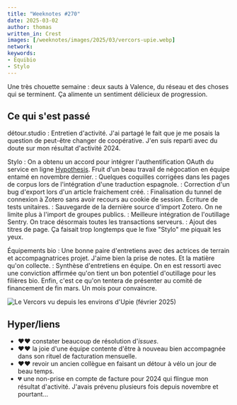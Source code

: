 ```yaml
---
title: "Weeknotes #270"
date: 2025-03-02
author: thomas
written_in: Crest
images: [/weeknotes/images/2025/03/vercors-upie.webp]
network:
keywords:
- Équibio
- Stylo
---
```


Une très chouette semaine : deux sauts à Valence, du réseau et des choses qui se terminent.
Ça alimente un sentiment délicieux de progression.

<!--more-->

## Ce qui s'est passé

détour.studio
: Entretien d'activité. J'ai partagé le fait que je me posais la question de peut-être changer de coopérative. J'en suis reparti avec du doute sur mon résultat d'activité 2024.

Stylo
: On a obtenu un accord pour intégrer l'authentification OAuth du service en ligne [Hypothesis](https://hypothes.is). Fruit d'un beau travail de négocation en équipe entamé en novembre dernier.
: Quelques coquilles corrigées dans les pages de corpus lors de l'intégration d'une traduction espagnole.
: Correction d'un bug d'export lors d'un article fraichement créé.
: Finalisation du tunnel de connexion à Zotero sans avoir recours au cookie de session. Écriture de tests unitaires.
: Sauvegarde de la dernière source d'import Zotero. On ne limite plus à l'import de groupes publics.
: Meilleure intégration de l'outillage Sentry. On trace désormais toutes les transactions serveurs.
: Ajout des titres de page. Ça faisait trop longtemps que le fixe "Stylo" me piquait les yeux.

Équipements bio
: Une bonne paire d'entretiens avec des actrices de terrain et accompagnatrices projet. J'aime bien la prise de notes. Et la matière qu'on collecte.
: Synthèse d'entretiens en équipe. On en est ressorti avec une conviction affirmée qu'on tient un bon potentiel d'outillage pour les filières bio. Enfin, c'est ce qu'on tentera de présenter au comité de financement de fin mars. Un mois pour convaincre.

![](/weeknotes/images/2025/03/vercors-upie.webp "Le Vercors vu depuis les environs d'Upie (février 2025)")

## Hyper/liens

- <span aria-label="J'ai beaucoup aimé">❤️❤️</span> constater beaucoup de résolution d'<i lang=en>issues</i>.
- <span aria-label="J'ai beaucoup aimé">❤️❤️</span> la joie d'une équipe contente d'être à nouveau bien accompagnée dans son rituel de facturation mensuelle.
- <span aria-label="J'ai beaucoup aimé">❤️❤️</span> revoir un ancien collègue en faisant un détour à vélo un jour de beau temps.
- <span aria-label="J'ai eu de la peine avec">💔</span> une non-prise en compte de facture pour 2024 qui flingue mon résultat d'activité. J'avais prévenu plusieurs fois depuis novembre et pourtant…

